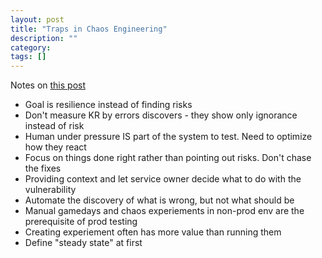 ```yaml
---
layout: post
title: "Traps in Chaos Engineering"
description: ""
category: 
tags: []
---
```


Notes on [this post](https://medium.com/@njones_18523/chaos-engineering-traps-e3486c526059)

* Goal is resilience instead of finding risks
* Don't measure KR by errors discovers - they show only ignorance instead of risk
* Human under pressure IS part of the system to test. Need to optimize how they react
* Focus on things done right rather than pointing out risks. Don't chase the fixes
* Providing context and let service owner decide what to do with the vulnerability
* Automate the discovery of what is wrong, but not what should be
* Manual gamedays and chaos experiements in non-prod env are the prerequisite of prod testing
* Creating experiement often has more value than running them
* Define "steady state" at first
